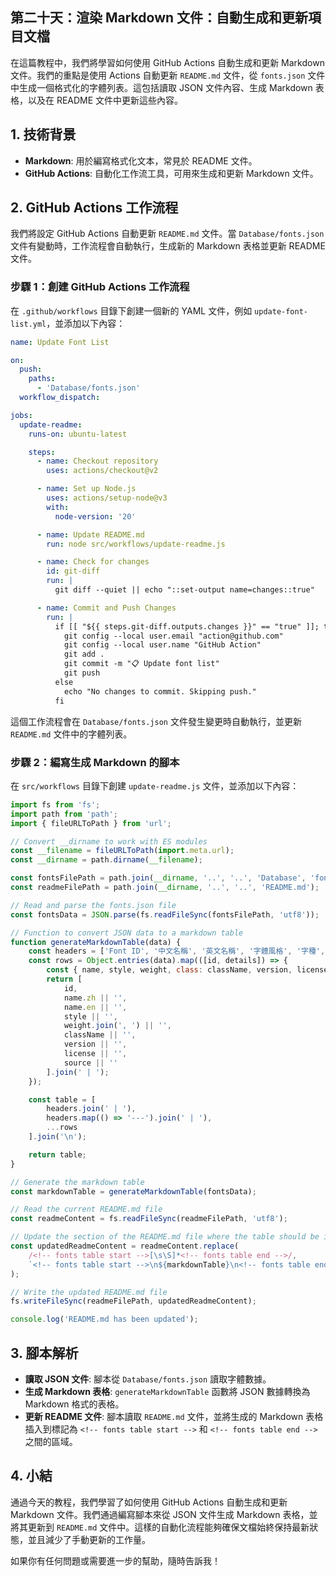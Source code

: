 ## 第二十天：**渲染 Markdown 文件：自動生成和更新項目文檔**

在這篇教程中，我們將學習如何使用 GitHub Actions 自動生成和更新 Markdown 文件。我們的重點是使用 Actions 自動更新 `README.md` 文件，從 `fonts.json` 文件中生成一個格式化的字體列表。這包括讀取 JSON 文件內容、生成 Markdown 表格，以及在 README 文件中更新這些內容。

## **1. 技術背景**

- **Markdown**: 用於編寫格式化文本，常見於 README 文件。
- **GitHub Actions**: 自動化工作流工具，可用來生成和更新 Markdown 文件。

## **2. GitHub Actions 工作流程**

我們將設定 GitHub Actions 自動更新 `README.md` 文件。當 `Database/fonts.json` 文件有變動時，工作流程會自動執行，生成新的 Markdown 表格並更新 README 文件。

### **步驟 1：創建 GitHub Actions 工作流程**

在 `.github/workflows` 目錄下創建一個新的 YAML 文件，例如 `update-font-list.yml`，並添加以下內容：

```yaml
name: Update Font List

on:
  push:
    paths:
      - 'Database/fonts.json'
  workflow_dispatch:

jobs:
  update-readme:
    runs-on: ubuntu-latest

    steps:
      - name: Checkout repository
        uses: actions/checkout@v2

      - name: Set up Node.js
        uses: actions/setup-node@v3
        with:
          node-version: '20'

      - name: Update README.md
        run: node src/workflows/update-readme.js

      - name: Check for changes
        id: git-diff
        run: |
          git diff --quiet || echo "::set-output name=changes::true"

      - name: Commit and Push Changes
        run: |
          if [[ "${{ steps.git-diff.outputs.changes }}" == "true" ]]; then
            git config --local user.email "action@github.com"
            git config --local user.name "GitHub Action"
            git add .
            git commit -m "📋 Update font list"
            git push
          else
            echo "No changes to commit. Skipping push."
          fi
```

這個工作流程會在 `Database/fonts.json` 文件發生變更時自動執行，並更新 `README.md` 文件中的字體列表。

### **步驟 2：編寫生成 Markdown 的腳本**

在 `src/workflows` 目錄下創建 `update-readme.js` 文件，並添加以下內容：

```javascript
import fs from 'fs';
import path from 'path';
import { fileURLToPath } from 'url';

// Convert __dirname to work with ES modules
const __filename = fileURLToPath(import.meta.url);
const __dirname = path.dirname(__filename);

const fontsFilePath = path.join(__dirname, '..', '..', 'Database', 'fonts.json');
const readmeFilePath = path.join(__dirname, '..', '..', 'README.md');

// Read and parse the fonts.json file
const fontsData = JSON.parse(fs.readFileSync(fontsFilePath, 'utf8'));

// Function to convert JSON data to a markdown table
function generateMarkdownTable(data) {
    const headers = ['Font ID', '中文名稱', '英文名稱', '字體風格', '字種', 'Class', '版本', '許可證', '來源'];
    const rows = Object.entries(data).map(([id, details]) => {
        const { name, style, weight, class: className, version, license, source } = details;
        return [
            id,
            name.zh || '',
            name.en || '',
            style || '',
            weight.join(', ') || '',
            className || '',
            version || '',
            license || '',
            source || ''
        ].join(' | ');
    });

    const table = [
        headers.join(' | '),
        headers.map(() => '---').join(' | '),
        ...rows
    ].join('\n');

    return table;
}

// Generate the markdown table
const markdownTable = generateMarkdownTable(fontsData);

// Read the current README.md file
const readmeContent = fs.readFileSync(readmeFilePath, 'utf8');

// Update the section of the README.md file where the table should be inserted
const updatedReadmeContent = readmeContent.replace(
    /<!-- fonts table start -->[\s\S]*<!-- fonts table end -->/,
    `<!-- fonts table start -->\n${markdownTable}\n<!-- fonts table end -->`
);

// Write the updated README.md file
fs.writeFileSync(readmeFilePath, updatedReadmeContent);

console.log('README.md has been updated');
```

## **3. 腳本解析**

- **讀取 JSON 文件**: 腳本從 `Database/fonts.json` 讀取字體數據。
- **生成 Markdown 表格**: `generateMarkdownTable` 函數將 JSON 數據轉換為 Markdown 格式的表格。
- **更新 README 文件**: 腳本讀取 `README.md` 文件，並將生成的 Markdown 表格插入到標記為 `<!-- fonts table start -->` 和 `<!-- fonts table end -->` 之間的區域。

## **4. 小結**

通過今天的教程，我們學習了如何使用 GitHub Actions 自動生成和更新 Markdown 文件。我們通過編寫腳本來從 JSON 文件生成 Markdown 表格，並將其更新到 `README.md` 文件中。這樣的自動化流程能夠確保文檔始終保持最新狀態，並且減少了手動更新的工作量。

如果你有任何問題或需要進一步的幫助，隨時告訴我！